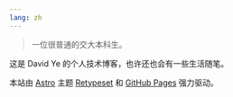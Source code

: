 ```yaml
---
lang: zh
---
```


> 一位很普通的交大本科生。

这是 David Ye 的个人技术博客，也许还也会有一些生活随笔。

本站由 [Astro](https://astro.build/) 主题 [Retypeset](https://github.com/radishzzz/astro-theme-retypeset) 和 [GitHub Pages](https://pages.github.com/) 强力驱动。
